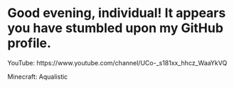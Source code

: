 # Good evening, individual! It appears you have stumbled upon my GitHub profile.

<p/>YouTube: https://www.youtube.com/channel/UCo-_s181xx_hhcz_WaaYkVQ<p>
<p/>Minecraft: Aqualistic<p>
